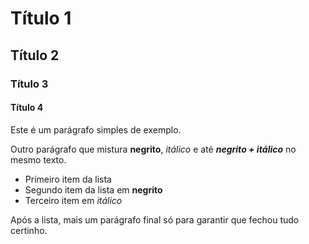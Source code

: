 # Título 1
## Título 2
### Título 3
#### Título 4

Este é um parágrafo simples de exemplo.

Outro parágrafo que mistura **negrito**, *itálico* e até ***negrito + itálico*** no mesmo texto.

- Primeiro item da lista
- Segundo item da lista em **negrito**
- Terceiro item em *itálico*

Após a lista, mais um parágrafo final só para garantir que fechou tudo certinho.
